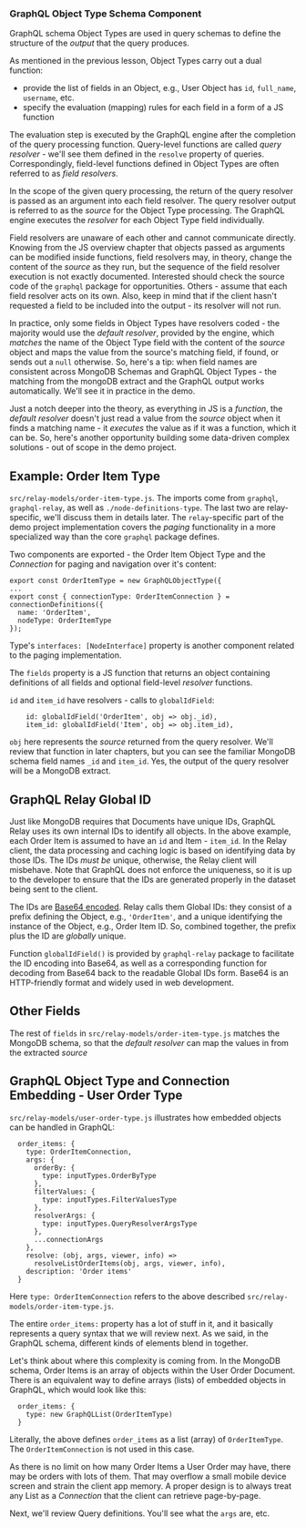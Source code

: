 ### GraphQL Object Type Schema Component

GraphQL schema Object Types are used in query schemas to define the structure of the *output* that the query produces. 

As mentioned in the previous lesson, Object Types carry out a dual function: 

- provide the list of fields in an Object, e.g., User Object has `id`, `full_name`, `username`, etc.
- specify the evaluation (mapping) rules for each field in a form of a JS function
 
The evaluation step is executed by the GraphQL engine after the completion of the query processing function. Query-level functions are called *query resolver* - we'll see them defined in the `resolve` property of queries. Correspondingly, field-level functions defined in Object Types are often referred to as *field resolvers*.

In the scope of the given query processing, the return of the query resolver is passed as an argument into each field resolver. The query resolver output is referred to as the *source* for the Object Type processing. The GraphQL engine executes the *resolver* for each Object Type field individually. 

Field resolvers are unaware of each other and cannot communicate directly. Knowing from the JS overview chapter that objects passed as arguments can be modified inside functions, field resolvers may, in theory, change the content of the *source* as they run, but the sequence of the field resolver execution is not exactly documented. Interested should check the source code of the `graphql` package for opportunities. Others - assume that each field resolver acts on its own. Also, keep in mind that if the client hasn't requested a field to be included into the output - its resolver will not run. 

In practice, only some fields in Object Types have resolvers coded - the majority would use the *default resolver*, provided by the engine, which *matches* the name of the Object Type field with the content of the *source* object and maps the value from the source's matching field, if found, or sends out a `null` otherwise. So, here's a tip: when  field names are consistent across MongoDB Schemas and GraphQL Object Types - the matching from the mongoDB extract and the GraphQL output works automatically. We'll see it in practice in the demo.

Just a notch deeper into the theory, as everything in JS is a *function*, the *default resolver* doesn't just read a value from the *source* object when it finds a matching name - it *executes* the value as if it was a function, which it can be. So, here's another opportunity building some data-driven complex solutions - out of scope in the demo project.


## Example: Order Item Type

`src/relay-models/order-item-type.js`. The imports come from `graphql`, `graphql-relay`, as well as `./node-definitions-type`. The last two are relay-specific, we'll discuss them in details later. The `relay`-specific part of the demo project implementation covers the *paging* functionality in a more specialized way than the core `graphql` package defines.

Two components are exported - the Order Item Object Type and the *Connection* for paging and navigation over it's content:

```
export const OrderItemType = new GraphQLObjectType({
...
export const { connectionType: OrderItemConnection } = connectionDefinitions({
  name: 'OrderItem',
  nodeType: OrderItemType
});
```

Type's `interfaces: [NodeInterface]` property is another component related to the paging implementation.

The `fields` property is a JS function that returns an object containing definitions of all fields and optional field-level *resolver* functions. 

`id` and `item_id` have resolvers - calls to `globalIdField`:

```
    id: globalIdField('OrderItem', obj => obj._id),
    item_id: globalIdField('Item', obj => obj.item_id),
```

`obj` here represents the *source* returned from the query resolver. We'll review that function in later chapters, but you can see the familiar MongoDB schema field names `_id` and `item_id`. Yes, the output of the query resolver will be a MongoDB extract.


## GraphQL Relay Global ID

Just like MongoDB requires that Documents have unique IDs, GraphQL Relay uses its own internal IDs to identify all objects. In the above example, each Order Item is assumed to have an `id` and Item - `item_id`. In the Relay client, the data processing and caching logic is based on identifying data by those IDs. The IDs *must be* unique, otherwise, the Relay client will misbehave. Note that GraphQL does not enforce the uniqueness, so it is up to the developer to ensure that the IDs are generated properly in the dataset being sent to the client.

The IDs are [Base64 encoded](https://www.base64encode.org/). Relay calls them Global IDs: they consist of a prefix defining the Object, e.g., `'OrderItem'`, and a unique identifying the instance of the Object, e.g., Order Item ID. So, combined together, the prefix plus the ID are *globally* unique.

Function `globalIdField()` is provided by `graphql-relay` package to facilitate the ID encoding into Base64, as well as a corresponding function for decoding from Base64 back to the readable Global IDs form. Base64 is an HTTP-friendly format and widely used in web development.


## Other Fields

The rest of `fields` in `src/relay-models/order-item-type.js` matches the MongoDB schema, so that the *default resolver* can map the values in from the extracted *source*


## GraphQL Object Type and Connection Embedding - User Order Type

`src/relay-models/user-order-type.js` illustrates how embedded objects can be handled in GraphQL: 

```
  order_items: {
    type: OrderItemConnection,
    args: {
      orderBy: {
        type: inputTypes.OrderByType
      },
      filterValues: {
        type: inputTypes.FilterValuesType
      },
      resolverArgs: {
        type: inputTypes.QueryResolverArgsType
      },
      ...connectionArgs
    },
    resolve: (obj, args, viewer, info) =>
      resolveListOrderItems(obj, args, viewer, info),
    description: 'Order items'
  }
```

Here `type: OrderItemConnection` refers to the above described `src/relay-models/order-item-type.js`.

The entire `order_items:` property has a lot of stuff in it, and it basically represents a query syntax that we will review next. As we said, in the GraphQL schema, different kinds of elements blend in together.

Let's think about where this complexity is coming from. In the MongoDB schema, Order Items is an array of objects within the User Order Document. There is an equivalent way to define arrays (lists) of embedded objects in GraphQL, which would look like this:

```
  order_items: {
    type: new GraphQLList(OrderItemType)
  }
```

Literally, the above defines `order_items` as a list (array) of `OrderItemType`. The `OrderItemConnection` is not used in this case.

As there is no limit on how many Order Items a User Order may have, there may be orders with lots of them. That may overflow a small mobile device screen and strain the client app memory. A proper design is to always treat any List as a *Connection* that the client can retrieve page-by-page.



Next, we'll review Query definitions. You'll see what the `args` are, etc. 
